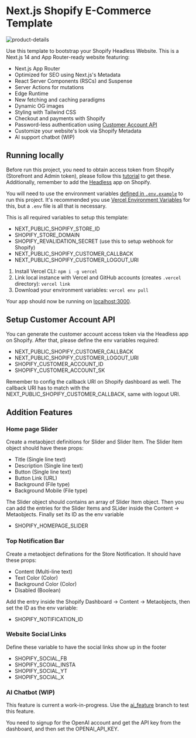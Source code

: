 # Next.js Shopify E-Commerce Template

![product-details](https://github.com/WilliamD99/shopify-commerce-template-v2/assets/43860904/f953605e-3793-4d36-9a59-e83e8d340b71)

Use this template to bootstrap your Shopify Headless Website. This is a Next.js 14 and App Router-ready website featuring:

- Next.js App Router
- Optimized for SEO using Next.js's Metadata
- React Server Components (RSCs) and Suspense
- Server Actions for mutations
- Edge Runtime
- New fetching and caching paradigms
- Dynamic OG images
- Styling with Tailwind CSS
- Checkout and payments with Shopify
- Password-less authentication using [Customer Account API](https://shopify.dev/docs/api/customer)
- Customize your website's look via Shopify Metadata
- AI support chatbot (WIP)

## Running locally

Before run this project, you need to obtain access token from Shopify (Storefront and Admin token), please follow this [tutorial](https://www.shopify.com/ca/partners/blog/17056443-how-to-generate-a-shopify-api-token) to get these. Additionally, remember to add the [Headless](https://apps.shopify.com/headless) app on Shopify.

You will need to use the environment variables [defined in `.env.example`](.env.example) to run this project. It's recommended you use [Vercel Environment Variables](https://vercel.com/docs/concepts/projects/environment-variables) for this, but a `.env` file is all that is necessary.

This is all required variables to setup this template:

- NEXT_PUBLIC_SHOPIFY_STORE_ID
- SHOPIFY_STORE_DOMAIN
- SHOPIFY_REVALIDATION_SECRET (use this to setup webhook for Shopify)
- NEXT_PUBLIC_SHOPIFY_CUSTOMER_CALLBACK
- NEXT_PUBLIC_SHOPIFY_CUSTOMER_LOGOUT_URI

1. Install Vercel CLI: `npm i -g vercel`
2. Link local instance with Vercel and GitHub accounts (creates `.vercel` directory): `vercel link`
3. Download your environment variables: `vercel env pull`

Your app should now be running on [localhost:3000](http://localhost:3000/).

## Setup Customer Account API

You can generate the customer account access token via the Headless app on Shopify. After that, please define the env variables required:

- NEXT_PUBLIC_SHOPIFY_CUSTOMER_CALLBACK
- NEXT_PUBLIC_SHOPIFY_CUSTOMER_LOGOUT_URI
- SHOPIFY_CUSTOMER_ACCOUNT_ID
- SHOPIFY_CUSTOMER_ACCOUNT_SK

Remember to config the callback URI on Shopify dashboard as well. The callback URI has to match with the NEXT_PUBLIC_SHOPIFY_CUSTOMER_CALLBACK, same with logout URI.

## Addition Features

### Home page Slider

Create a metaobject definitions for Slider and Slider Item. The Slider Item object should have these props:

- Title (Single line text)
- Description (Single line text)
- Button (Single line text)
- Button Link (URL)
- Background (File type)
- Background Mobile (File type)

The Slider object should contains an array of Slider Item object. Then you can add the entries for the Slider Items and SLider inside the Content -> Metaobjects. Finally set its ID as the env variable

- SHOPIFY_HOMEPAGE_SLIDER

### Top Notification Bar

Create a metaobject definations for the Store Notification. It should have these props:

- Content (Multi-line text)
- Text Color (Color)
- Background Color (Color)
- Disabled (Boolean)

Add the entry inside the Shopify Dashboard -> Content -> Metaobjects, then set the ID as the env variable:

- SHOPIFY_NOTIFICATION_ID

### Website Social Links

Define these variable to have the social links show up in the footer

- SHOPIFY_SOCIAL_FB
- SHOPIFY_SCOIAL_INSTA
- SHOPIFY_SOCIAL_YT
- SHOPIFY_SOCIAL_X

### AI Chatbot (WIP)

This feature is current a work-in-progress. Use the [ai_feature](https://github.com/WilliamD99/shopify-commerce-template-v2/tree/ai_feature) branch to test this feature.

You need to signup for the OpenAI account and get the API key from the dashboard, and then set the OPENAI_API_KEY.
